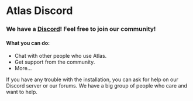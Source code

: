 # Atlas Discord

### We have a [Discord](https://discord.atlasos.net)! Feel free to join our community!

#### What you can do:
- Chat with other people who use Atlas.
- Get support from the community.
- More...

If you have any trouble with the installation, you can ask for help on our Discord server or our forums. We have a big group of people who care and want to help.
